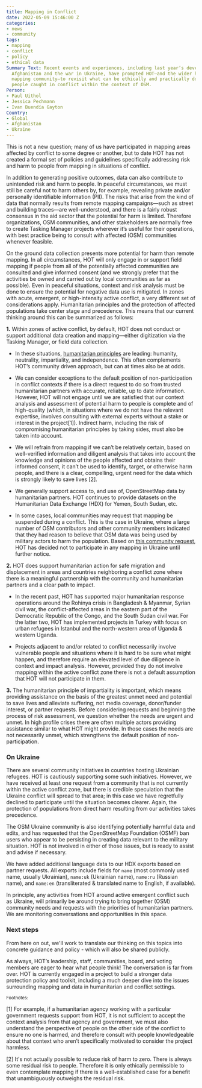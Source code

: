 ```yaml
---
title: Mapping in Conflict
date: 2022-05-09 15:46:00 Z
categories:
- news
- community
tags:
- mapping
- conflict
- policy
- ethical data
Summary Text: Recent events and experiences, including last year’s developments in
  Afghanistan and the war in Ukraine, have prompted HOT—and the wider humanitarian
  mapping community—to revisit what can be ethically and practically done to help
  people caught in conflict within the context of OSM.
Person:
- Paul Uithol
- Jessica Pechmann
- Ivan Buendía Gayton
Country:
- Global
- Afghanistan
- Ukraine
---
```


This is not a new question; many of us have participated in mapping areas affected by conflict to some degree or another, but to date HOT has not created a formal set of policies and guidelines specifically addressing risk and harm to people from mapping in situations of conflict.

In addition to generating positive outcomes, data can also contribute to unintended risk and harm to people. In peaceful circumstances, we must still be careful not to harm others by, for example, revealing private and/or personally identifiable information (PII). The risks that arise from the kind of data that normally results from remote mapping campaigns—such as street and building traces—are well-understood, and there is a fairly robust consensus in the aid sector that the potential for harm is limited. Therefore organizations, OSM communities, and other stakeholders are normally free to create Tasking Manager projects wherever it’s useful for their operations, with best practice being to consult with affected (OSM) communities whenever feasible.

On the ground data collection presents more potential for harm than remote mapping. In all circumstances, HOT will only engage in or support field mapping if people from all of the potentially affected communities are consulted and give informed consent (and we strongly prefer that the activities be owned and carried out by local communities as far as possible). Even in peaceful situations, context and risk analysis must be done to ensure the potential for negative data use is mitigated.
In zones with acute, emergent, or high-intensity active conflict, a very different set of considerations apply. Humanitarian principles and the protection of affected populations take center stage and precedence. This means that our current thinking around this can be summarized as follows:

**1.** Within zones of active conflict, by default, HOT does not conduct or support additional data creation and mapping—either digitization via the Tasking Manager, or field data collection.

* In these situations, [humanitarian principles](https://www.unocha.org/sites/dms/Documents/OOM-humanitarianprinciples_eng_June12.pdf) are leading: humanity, neutrality, impartiality, and independence. This often complements HOT’s community driven approach, but can at times also be at odds.

* We can consider exceptions to the default position of non-participation in conflict contexts if there is a direct request to do so from trusted humanitarian partners with accurate, reliable, up to date information. However, HOT will not engage until we are satisfied that our context analysis and assessment of potential harm to people is complete and of high-quality (which, in situations where we do not have the relevant expertise, involves consulting with external experts without a stake or interest in the project[1]). Indirect harm, including the risk of compromising humanitarian principles by taking sides, must also be taken into account.

* We will refrain from mapping if we can’t be relatively certain, based on well-verified information and diligent analysis that takes into account the knowledge and opinions of the people affected and obtains their informed consent, it can’t be used to identify, target, or otherwise harm people, and there is a clear, compelling, urgent need for the data which is strongly likely to save lives [2].

* We generally support access to, and use of, OpenStreetMap data by humanitarian partners. HOT continues to provide datasets on the Humanitarian Data Exchange (HDX) for Yemen, South Sudan, etc.

* In some cases, local communities may request that mapping be suspended during a conflict. This is the case in Ukraine, where a large number of OSM contributors and other community members indicated that they had reason to believe that OSM data was being used by military actors to harm the population. Based on [this community request](https://www.openstreetmap.org/user/Yury%20Yatsynovich/diary/398942), HOT has decided not to participate in any mapping in Ukraine until further notice.

**2.** HOT does support humanitarian action for safe migration and displacement in areas and countries neighboring a conflict zone where there is a meaningful partnership with the community and humanitarian partners and a clear path to impact.

* In the recent past, HOT has supported major humanitarian response operations around the Rohinya crisis in Bangladesh & Myanmar, Syrian civil war, the conflict-affected areas in the eastern part of the Democratic Republic of the Congo, and the South Sudan civil war. For the latter two, HOT has implemented projects in Turkey with focus on urban refugees in Istanbul and the north-western area of Uganda & western Uganda.

* Projects adjacent to and/or related to conflict necessarily involve vulnerable people and situations where it is hard to be sure what might happen, and therefore require an elevated level of due diligence in context and impact analysis. However, provided they do not involve mapping within the active conflict zone there is not a default assumption that HOT will not participate in them.

**3.** The humanitarian principle of impartiality is important, which means providing assistance on the basis of the greatest unmet need and potential to save lives and alleviate suffering, not media coverage, donor/funder interest, or partner requests. Before considering requests and beginning the process of risk assessment, we question whether the needs are urgent and unmet. In high profile crises there are often multiple actors providing assistance similar to what HOT might provide. In those cases the needs are not necessarily unmet, which strengthens  the default position of non-participation.

### On Ukraine

There are several community initiatives in countries hosting Ukrainian refugees. HOT is cautiously supporting some such initiatives. However, we have received at least one request from a community that is not currently within the active conflict zone, but there is credible speculation that the Ukraine conflict will spread to that area; in this case we have regretfully declined to participate until the situation becomes clearer. Again, the protection of populations from direct harm resulting from our activities takes precedence.

The OSM Ukraine community is also identifying potentially harmful data and edits, and has requested that the OpenStreetMap Foundation (OSMF) ban users who appear to be persisting in creating data relevant to the military situation. HOT is not involved in either of those issues, but is ready to assist and advise if necessary.

We have added additional language data to our HDX exports based on partner requests. All exports include fields for `name` (most commonly used name, usually Ukrainian), `name:uk` (Ukrainian name), `name:ru` (Russian name), and `name:en` (transliterated & translated name to English, if available).

In principle, any activities from HOT around active emergent conflict such as Ukraine, will primarily be around trying to bring together (OSM) community needs and requests with the priorities of humanitarian partners. We are monitoring conversations and opportunities in this space.

### Next steps

From here on out, we'll work to translate our thinking on this topics into concrete guidance and policy - which will also be shared publicly.

As always, HOT’s leadership, staff, communities, board, and voting members are eager to hear what people think! The conversation is far from over. HOT is currently engaged in a project to build a stronger data protection policy and toolkit, including a much deeper dive into the issues surrounding mapping and data in humanitarian and conflict settings.


<span style="font-size: smaller">Footnotes:

[1] For example, if a humanitarian agency working with a particular government requests support from HOT, it is not sufficient to accept the context analysis from that agency and government, we must also understand the perspective of people on the other side of the conflict to ensure no one is harmed, and therefore consult with people knowledgeable about that context who aren’t specifically motivated to consider the project harmless.

[2] It's not actually possible to reduce risk of harm to zero. There is always some residual risk to people. Therefore it is only ethically permissible to even contemplate mapping if there is a well-established case for a benefit that unambiguously outweighs the residual risk.</span>

